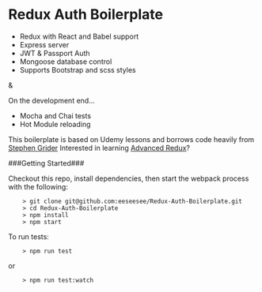 # Redux Auth Boilerplate

- Redux with React and Babel support
- Express server
- JWT & Passport Auth
- Mongoose database control
- Supports Bootstrap and scss styles

&

On the development end...

- Mocha and Chai tests
- Hot Module reloading

This boilerplate is based on Udemy lessons and borrows code heavily from [Stephen Grider](https://github.com/StephenGrider)
Interested in learning [Advanced Redux](https://www.udemy.com/react-redux-tutorial/)?

###Getting Started###

Checkout this repo, install dependencies, then start the webpack process with the following:

```
	> git clone git@github.com:eeseesee/Redux-Auth-Boilerplate.git
	> cd Redux-Auth-Boilerplate
	> npm install
	> npm start
```

To run tests:

```
	> npm run test
```

or

```
	> npm run test:watch
```
